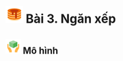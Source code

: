 # <img src="https://raw.githubusercontent.com/Zenfection/Image/master/2020/12/16-23-17-18-icons8-pancake.png" width="40"> Bài 3. Ngăn xếp 

## <img src="https://raw.githubusercontent.com/Zenfection/Image/master/2021/05/08-10-31-59-icons8_handle_with_care_35px.png"> Mô hình 

<div class="videoZen">

</div>
